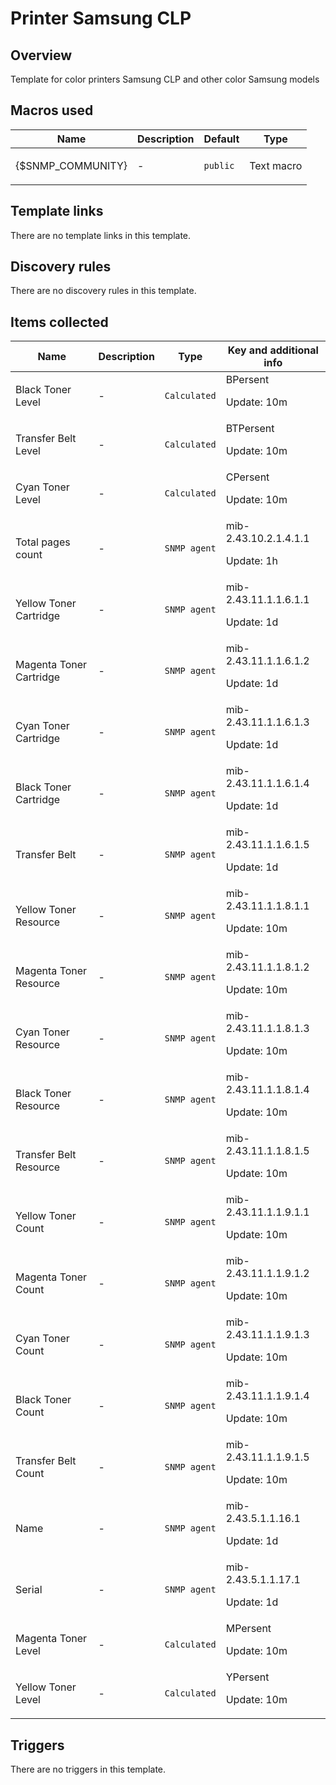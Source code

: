 # Printer Samsung CLP

## Overview

Template for color printers Samsung CLP and other color Samsung models

## Macros used

|Name|Description|Default|Type|
|----|-----------|-------|----|
|{$SNMP_COMMUNITY}|<p>-</p>|`public`|Text macro|
## Template links

There are no template links in this template.

## Discovery rules

There are no discovery rules in this template.

## Items collected

|Name|Description|Type|Key and additional info|
|----|-----------|----|----|
|Black Toner Level|<p>-</p>|`Calculated`|BPersent<p>Update: 10m</p>|
|Transfer Belt Level|<p>-</p>|`Calculated`|BTPersent<p>Update: 10m</p>|
|Cyan Toner Level|<p>-</p>|`Calculated`|CPersent<p>Update: 10m</p>|
|Total pages count|<p>-</p>|`SNMP agent`|mib-2.43.10.2.1.4.1.1<p>Update: 1h</p>|
|Yellow Toner Cartridge|<p>-</p>|`SNMP agent`|mib-2.43.11.1.1.6.1.1<p>Update: 1d</p>|
|Magenta Toner Cartridge|<p>-</p>|`SNMP agent`|mib-2.43.11.1.1.6.1.2<p>Update: 1d</p>|
|Cyan Toner Cartridge|<p>-</p>|`SNMP agent`|mib-2.43.11.1.1.6.1.3<p>Update: 1d</p>|
|Black Toner Cartridge|<p>-</p>|`SNMP agent`|mib-2.43.11.1.1.6.1.4<p>Update: 1d</p>|
|Transfer Belt|<p>-</p>|`SNMP agent`|mib-2.43.11.1.1.6.1.5<p>Update: 1d</p>|
|Yellow Toner Resource|<p>-</p>|`SNMP agent`|mib-2.43.11.1.1.8.1.1<p>Update: 10m</p>|
|Magenta Toner Resource|<p>-</p>|`SNMP agent`|mib-2.43.11.1.1.8.1.2<p>Update: 10m</p>|
|Cyan Toner Resource|<p>-</p>|`SNMP agent`|mib-2.43.11.1.1.8.1.3<p>Update: 10m</p>|
|Black Toner Resource|<p>-</p>|`SNMP agent`|mib-2.43.11.1.1.8.1.4<p>Update: 10m</p>|
|Transfer Belt Resource|<p>-</p>|`SNMP agent`|mib-2.43.11.1.1.8.1.5<p>Update: 10m</p>|
|Yellow Toner Count |<p>-</p>|`SNMP agent`|mib-2.43.11.1.1.9.1.1<p>Update: 10m</p>|
|Magenta Toner Count|<p>-</p>|`SNMP agent`|mib-2.43.11.1.1.9.1.2<p>Update: 10m</p>|
|Cyan Toner Count|<p>-</p>|`SNMP agent`|mib-2.43.11.1.1.9.1.3<p>Update: 10m</p>|
|Black Toner Count|<p>-</p>|`SNMP agent`|mib-2.43.11.1.1.9.1.4<p>Update: 10m</p>|
|Transfer Belt Count|<p>-</p>|`SNMP agent`|mib-2.43.11.1.1.9.1.5<p>Update: 10m</p>|
|Name|<p>-</p>|`SNMP agent`|mib-2.43.5.1.1.16.1<p>Update: 1d</p>|
|Serial|<p>-</p>|`SNMP agent`|mib-2.43.5.1.1.17.1<p>Update: 1d</p>|
|Magenta Toner Level|<p>-</p>|`Calculated`|MPersent<p>Update: 10m</p>|
|Yellow Toner Level|<p>-</p>|`Calculated`|YPersent<p>Update: 10m</p>|
## Triggers

There are no triggers in this template.

